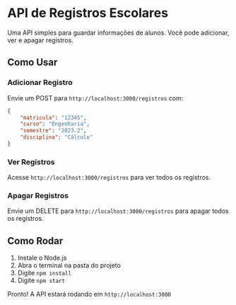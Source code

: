 # API de Registros Escolares

Uma API simples para guardar informações de alunos. Você pode adicionar, ver e apagar registros.

## Como Usar

### Adicionar Registro
Envie um POST para `http://localhost:3000/registros` com:
```json
{
    "matricula": "12345",
    "curso": "Engenharia",
    "semestre": "2023.2",
    "disciplina": "Cálculo"
}
```

### Ver Registros
Acesse `http://localhost:3000/registros` para ver todos os registros.

### Apagar Registros
Envie um DELETE para `http://localhost:3000/registros` para apagar todos os registros.

## Como Rodar

1. Instale o Node.js
2. Abra o terminal na pasta do projeto
3. Digite `npm install`
4. Digite `npm start`

Pronto! A API estará rodando em `http://localhost:3000` 
